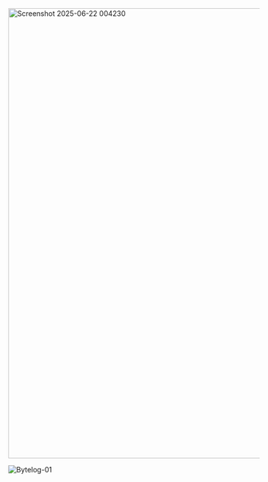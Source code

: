<img width="901" alt="Screenshot 2025-06-22 004230" src="https://github.com/user-attachments/assets/633e8f21-f135-41ef-bce8-c2e44e06e050" />

![Bytelog-01](https://github.com/user-attachments/assets/a61f1ce7-7602-43a2-9473-78fa03a508dc)


















